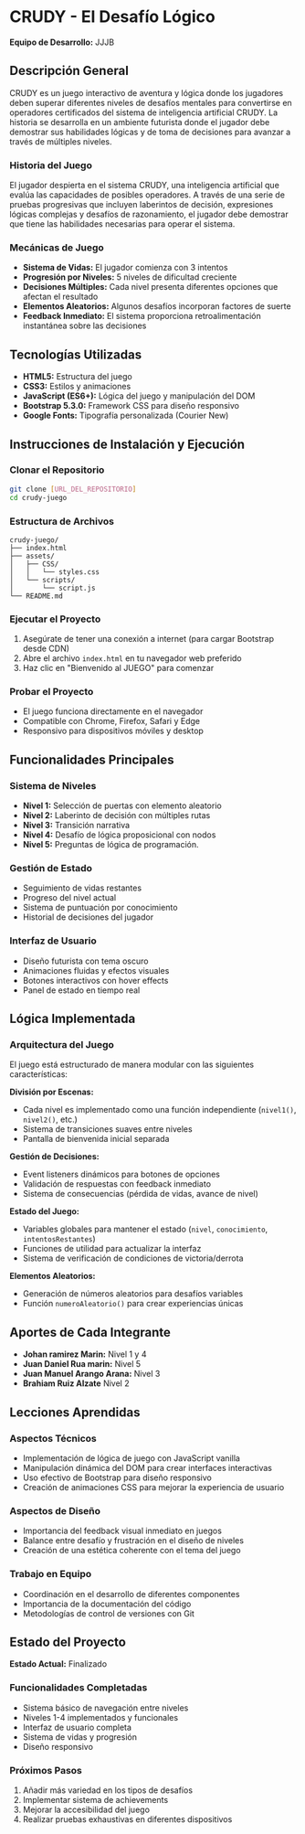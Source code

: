 # CRUDY - El Desafío Lógico

**Equipo de Desarrollo:** JJJB
## Descripción General

CRUDY es un juego interactivo de aventura y lógica donde los jugadores deben superar diferentes niveles de desafíos mentales para convertirse en operadores certificados del sistema de inteligencia artificial CRUDY. La historia se desarrolla en un ambiente futurista donde el jugador debe demostrar sus habilidades lógicas y de toma de decisiones para avanzar a través de múltiples niveles.

### Historia del Juego

El jugador despierta en el sistema CRUDY, una inteligencia artificial que evalúa las capacidades de posibles operadores. A través de una serie de pruebas progresivas que incluyen laberintos de decisión, expresiones lógicas complejas y desafíos de razonamiento, el jugador debe demostrar que tiene las habilidades necesarias para operar el sistema.

### Mecánicas de Juego

- **Sistema de Vidas:** El jugador comienza con 3 intentos
- **Progresión por Niveles:** 5 niveles de dificultad creciente
- **Decisiones Múltiples:** Cada nivel presenta diferentes opciones que afectan el resultado
- **Elementos Aleatorios:** Algunos desafíos incorporan factores de suerte
- **Feedback Inmediato:** El sistema proporciona retroalimentación instantánea sobre las decisiones

## Tecnologías Utilizadas

- **HTML5:** Estructura del juego
- **CSS3:** Estilos y animaciones
- **JavaScript (ES6+):** Lógica del juego y manipulación del DOM
- **Bootstrap 5.3.0:** Framework CSS para diseño responsivo
- **Google Fonts:** Tipografía personalizada (Courier New)

##  Instrucciones de Instalación y Ejecución

### Clonar el Repositorio
```bash
git clone [URL_DEL_REPOSITORIO]
cd crudy-juego
```

### Estructura de Archivos
```
crudy-juego/
├── index.html
├── assets/
│   ├── CSS/
│   │   └── styles.css
│   └── scripts/
│       └── script.js
└── README.md
```

### Ejecutar el Proyecto
1. Asegúrate de tener una conexión a internet (para cargar Bootstrap desde CDN)
2. Abre el archivo `index.html` en tu navegador web preferido
3. Haz clic en "Bienvenido al JUEGO" para comenzar

### Probar el Proyecto
- El juego funciona directamente en el navegador
- Compatible con Chrome, Firefox, Safari y Edge
- Responsivo para dispositivos móviles y desktop

## Funcionalidades Principales

### Sistema de Niveles
- **Nivel 1:** Selección de puertas con elemento aleatorio
- **Nivel 2:** Laberinto de decisión con múltiples rutas
- **Nivel 3:** Transición narrativa
- **Nivel 4:** Desafío de lógica proposicional con nodos
- **Nivel 5:** Preguntas de lógica de programación.

### Gestión de Estado
- Seguimiento de vidas restantes
- Progreso del nivel actual
- Sistema de puntuación por conocimiento
- Historial de decisiones del jugador

### Interfaz de Usuario
- Diseño futurista con tema oscuro
- Animaciones fluidas y efectos visuales
- Botones interactivos con hover effects
- Panel de estado en tiempo real

##  Lógica Implementada

### Arquitectura del Juego

El juego está estructurado de manera modular con las siguientes características:

**División por Escenas:**
- Cada nivel es implementado como una función independiente (`nivel1()`, `nivel2()`, etc.)
- Sistema de transiciones suaves entre niveles
- Pantalla de bienvenida inicial separada

**Gestión de Decisiones:**
- Event listeners dinámicos para botones de opciones
- Validación de respuestas con feedback inmediato
- Sistema de consecuencias (pérdida de vidas, avance de nivel)

**Estado del Juego:**
- Variables globales para mantener el estado (`nivel`, `conocimiento`, `intentosRestantes`)
- Funciones de utilidad para actualizar la interfaz
- Sistema de verificación de condiciones de victoria/derrota

**Elementos Aleatorios:**
- Generación de números aleatorios para desafíos variables
- Función `numeroAleatorio()` para crear experiencias únicas

## Aportes de Cada Integrante

- **Johan ramirez Marin:** Nivel 1 y 4
- **Juan Daniel Rua marin:** Nivel 5
- **Juan Manuel Arango Arana:** Nivel 3
- **Brahiam Ruiz Alzate** Nivel 2
 

##  Lecciones Aprendidas

### Aspectos Técnicos
- Implementación de lógica de juego con JavaScript vanilla
- Manipulación dinámica del DOM para crear interfaces interactivas
- Uso efectivo de Bootstrap para diseño responsivo
- Creación de animaciones CSS para mejorar la experiencia de usuario

### Aspectos de Diseño
- Importancia del feedback visual inmediato en juegos
- Balance entre desafío y frustración en el diseño de niveles
- Creación de una estética coherente con el tema del juego

### Trabajo en Equipo
- Coordinación en el desarrollo de diferentes componentes
- Importancia de la documentación del código
- Metodologías de control de versiones con Git

## Estado del Proyecto

**Estado Actual:** Finalizado

### Funcionalidades Completadas 
- Sistema básico de navegación entre niveles
- Niveles 1-4 implementados y funcionales
- Interfaz de usuario completa
- Sistema de vidas y progresión
- Diseño responsivo


### Próximos Pasos
1. Añadir más variedad en los tipos de desafíos
2. Implementar sistema de achievements
3. Mejorar la accesibilidad del juego
4. Realizar pruebas exhaustivas en diferentes dispositivos

